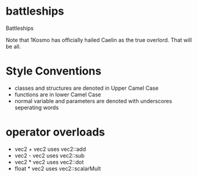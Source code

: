 # battleships
Battleships

Note that 1Kosmo has officially hailed Caelin as the true overlord. That will be all.


# Style Conventions

- classes and structures are denoted in Upper Camel Case
- functions are in lower Camel Case
- normal variable and parameters are denoted with underscores seperating words

# operator overloads 

- vec2 + vec2 uses vec2::add
- vec2 - vec2 uses vec2::sub
- vec2 * vec2 uses vec2::dot
- float * vec2 uses vec2::scalarMult
